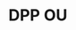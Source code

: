 # DPP OU

[1]: https://www.smogon.com/forums/threads/roa-sample-teams-thread-v2.3549991/#post-6431088
[2]: https://pastebin.com/isEaVF8n
[3]: https://www.smogon.com/forums/threads/roa-sample-teams-thread-v2.3549991/page-2#post-6447769
[4]: https://www.smogon.com/forums/threads/dirt.3522336/
[5]: https://www.smogon.com/forums/threads/gorgie-old-gens-team-dump.3618023/#post-7546019
[6]: https://www.smogon.com/forums/threads/summers-gone.3575804/#post-6870411
[7]: https://www.smogon.com/forums/threads/iconic-the-story-of-team-canada.3638877/#post-7841033
[8]: https://www.smogon.com/forums/threads/generation-iv-rmt-archive-index.76508/#post-2882743
[9]: https://www.smogon.com/smog/issue1/featured_rmt
[10]: https://www.smogon.com/smog/issue4/featured_rmt_ou
[11]: https://www.smogon.com/smog/issue7/featured_rmt_ou
[12]: https://www.smogon.com/smog/issue11/featured_rmt_ou
[13]: https://www.smogon.com/smog/issue12/featured_rmt_ou
[14]: https://www.smogon.com/forums/threads/dpp-ou-team-dump.3591816/#post-7172923
